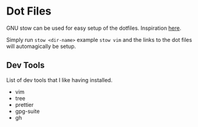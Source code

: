 # Dot Files

GNU stow can be used for easy setup of the dotfiles. Inspiration
[here](https://dr563105.github.io/blog/manage-dotfiles-with-gnu-stow/).

Simply run `stow <dir-name>` example `stow vim` and the links to the dot files
will automagically be setup.

## Dev Tools

List of dev tools that I like having installed.

- vim
- tree
- prettier
- gpg-suite
- gh
